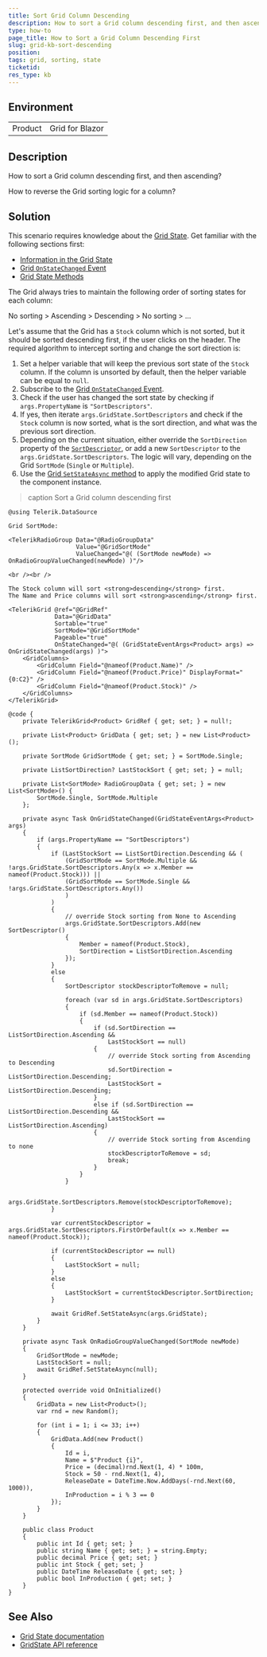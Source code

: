 ```yaml
---
title: Sort Grid Column Descending
description: How to sort a Grid column descending first, and then ascending.
type: how-to
page_title: How to Sort a Grid Column Descending First
slug: grid-kb-sort-descending
position: 
tags: grid, sorting, state
ticketid:
res_type: kb
---
```


## Environment

<table>
    <tbody>
        <tr>
            <td>Product</td>
            <td>Grid for Blazor</td>
        </tr>
    </tbody>
</table>


## Description

How to sort a Grid column descending first, and then ascending?

How to reverse the Grid sorting logic for a column?


## Solution

This scenario requires knowledge about the [Grid State](slug:grid-state). Get familiar with the following sections first:

* [Information in the Grid State](slug:grid-state#information-in-the-grid-state)
* [Grid `OnStateChanged` Event](slug:grid-state#onstatechanged)
* [Grid State Methods](slug:grid-state#methods)

The Grid always tries to maintain the following order of sorting states for each column:

No sorting &gt; Ascending &gt; Descending &gt; No sorting &gt; ...

Let's assume that the Grid has a `Stock` column which is not sorted, but it should be sorted descending first, if the user clicks on the header. The required algorithm to intercept sorting and change the sort direction is:

1. Set a helper variable that will keep the previous sort state of the `Stock` column. If the column is unsorted by default, then the helper variable can be equal to `null`.
1. Subscribe to the [Grid `OnStateChanged` Event](slug:grid-state#onstatechanged).
1. Check if the user has changed the sort state by checking if `args.PropertyName` is `"SortDescriptors"`.
1. If yes, then iterate `args.GridState.SortDescriptors` and check if the `Stock` column is now sorted, what is the sort direction, and what was the previous sort direction.
1. Depending on the current situation, either override the `SortDirection` property of the [`SortDescriptor`](slug:telerik.datasource.sortdescriptor), or add a new `SortDescriptor` to the `args.GridState.SortDescriptors`. The logic will vary, depending on the Grid `SortMode` (`Single` or `Multiple`).
1. Use the [Grid `SetStateAsync` method](slug:grid-state#methods) to apply the modified Grid state to the component instance.

>caption Sort a Grid column descending first

````RAZOR
@using Telerik.DataSource

Grid SortMode:

<TelerikRadioGroup Data="@RadioGroupData"
                   Value="@GridSortMode"
                   ValueChanged="@( (SortMode newMode) => OnRadioGroupValueChanged(newMode) )"/>

<br /><br />

The Stock column will sort <strong>descending</strong> first.
The Name and Price columns will sort <strong>ascending</strong> first.

<TelerikGrid @ref="@GridRef"
             Data="@GridData"
             Sortable="true"
             SortMode="@GridSortMode"
             Pageable="true"
             OnStateChanged="@( (GridStateEventArgs<Product> args) => OnGridStateChanged(args) )">
    <GridColumns>
        <GridColumn Field="@nameof(Product.Name)" />
        <GridColumn Field="@nameof(Product.Price)" DisplayFormat="{0:C2}" />
        <GridColumn Field="@nameof(Product.Stock)" />
    </GridColumns>
</TelerikGrid>

@code {
    private TelerikGrid<Product> GridRef { get; set; } = null!;

    private List<Product> GridData { get; set; } = new List<Product>();

    private SortMode GridSortMode { get; set; } = SortMode.Single;

    private ListSortDirection? LastStockSort { get; set; } = null;

    private List<SortMode> RadioGroupData { get; set; } = new List<SortMode>() {
        SortMode.Single, SortMode.Multiple
    };

    private async Task OnGridStateChanged(GridStateEventArgs<Product> args)
    {
        if (args.PropertyName == "SortDescriptors")
        {
            if (LastStockSort == ListSortDirection.Descending && (
                (GridSortMode == SortMode.Multiple && !args.GridState.SortDescriptors.Any(x => x.Member == nameof(Product.Stock))) ||
                (GridSortMode == SortMode.Single && !args.GridState.SortDescriptors.Any())
                )
            )
            {
                // override Stock sorting from None to Ascending
                args.GridState.SortDescriptors.Add(new SortDescriptor()
                {
                    Member = nameof(Product.Stock),
                    SortDirection = ListSortDirection.Ascending
                });
            }
            else
            {
                SortDescriptor stockDescriptorToRemove = null;

                foreach (var sd in args.GridState.SortDescriptors)
                {
                    if (sd.Member == nameof(Product.Stock))
                    {
                        if (sd.SortDirection == ListSortDirection.Ascending &&
                            LastStockSort == null)
                        {
                            // override Stock sorting from Ascending to Descending
                            sd.SortDirection = ListSortDirection.Descending;
                            LastStockSort = ListSortDirection.Descending;
                        }
                        else if (sd.SortDirection == ListSortDirection.Descending &&
                            LastStockSort == ListSortDirection.Ascending)
                        {
                            // override Stock sorting from Ascending to none
                            stockDescriptorToRemove = sd;
                            break;
                        }
                    }
                }

                args.GridState.SortDescriptors.Remove(stockDescriptorToRemove);
            }

            var currentStockDescriptor = args.GridState.SortDescriptors.FirstOrDefault(x => x.Member == nameof(Product.Stock));

            if (currentStockDescriptor == null)
            {
                LastStockSort = null;
            }
            else
            {
                LastStockSort = currentStockDescriptor.SortDirection;
            }

            await GridRef.SetStateAsync(args.GridState);
        }
    }

    private async Task OnRadioGroupValueChanged(SortMode newMode)
    {
        GridSortMode = newMode;
        LastStockSort = null;
        await GridRef.SetStateAsync(null);
    }

    protected override void OnInitialized()
    {
        GridData = new List<Product>();
        var rnd = new Random();

        for (int i = 1; i <= 33; i++)
        {
            GridData.Add(new Product()
            {
                Id = i,
                Name = $"Product {i}",
                Price = (decimal)rnd.Next(1, 4) * 100m,
                Stock = 50 - rnd.Next(1, 4),
                ReleaseDate = DateTime.Now.AddDays(-rnd.Next(60, 1000)),
                InProduction = i % 3 == 0
            });
        }
    }

    public class Product
    {
        public int Id { get; set; }
        public string Name { get; set; } = string.Empty;
        public decimal Price { get; set; }
        public int Stock { get; set; }
        public DateTime ReleaseDate { get; set; }
        public bool InProduction { get; set; }
    }
}
````

## See Also

* [Grid State documentation](slug:grid-state)
* [GridState API reference](slug:Telerik.Blazor.Components.GridState-1)
